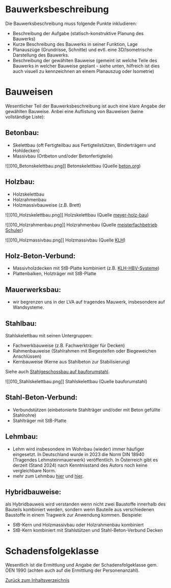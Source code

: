 # Bauwerksbeschreibung

Die Bauwerksbeschreibung muss folgende Punkte inkludieren:

- Beschreibung der Aufgabe (statisch-konstruktive Planung des Bauwerks)
- Kurze Beschreibung des Bauwerks in seiner Funktion, Lage
- Planauszüge (Grundrisse, Schnitte) und evtl. eine 3D/Isometrische Darstellung des Bauwerks. 
- Beschreibung der gewählten Bauweise (gemeint ist welche Teile des Bauwerks in welcher Bauweise geplant - siehe unten, hilfreich ist dies auch visuell zu kennzeichnen an einem Planauszug oder Isometrie)

# Bauweisen

Wesentlicher Teil der Bauwerksbeschreibung ist auch eine klare Angabe der gewählten Bauweise.
Anbei eine Auflistung von Bauweisen (keine vollständige Liste):

## Betonbau:
- Skelettbau (oft Fertigteilbau aus Fertigteilstützen, Binderträgern und Hohldecken)
- Massivbau (Ortbeton und/oder Betonfertigteile)

![[010_Betonskelettbau.png]]
Betonskelettbau (Quelle [beton.org](https://www.beton.org/betonbau/beton-und-bautechnik/wirtschaftshochbau/stuetzen-als-betonfertigteil/)) 

## Holzbau:
- Holzskelettbau
- Holzrahmenbau
- Holzmassivbauweise (z.B. Brett)

![[010_Holzskelettbau.png]]
Holzskelettbau (Quelle [meyer-holz-bau](https://www.meyer-holz-bau.de/))

![[010_Holzrahmenbau.png]]
Holzrahmenbau (Quelle [meisterfachbetrieb Schuler](https://www.meisterfachbetrieb-schuler.de/))

![[010_Holzmassivbau.png]]
Holzmassivbau (Quelle [KLH](https://www.klh.at/))

## Holz-Beton-Verbund:
- Massivholzdecken mit StB-Platte kombiniert (z.B. [KLH-HBV-Systeme](https://www.klh.at/wp-content/uploads/2019/07/klh-holz-beton-verbund.pdf))
- Plattenbalken, Holzträger mit StB-Platte

## Mauerwerksbau:
- wir begrenzen uns in der LVA auf tragendes Mauwerk, insbesondere auf Wandsysteme.

## Stahlbau:
Stahlskelettbau mit seinen Untergruppen:
- Fachwerkbauweise (z.B. Fachwerkträger für Decken)
- Rahmenbauweise (Stahlrahmen mit Biegesteifen oder Biegeweichen Anschlüssen)
- Kernbauweise (Kerne aus Stahlbeton zur Stabilisierung)

Siehe auch [Stahlgeschossbau auf bauforumstahl](https://bauforumstahl.de/wp-content/uploads/2024/02/D612a.pdf).

![[010_Stahlskelettbau.png]]
Stahlskelettbau (Quelle bauforumstahl)

## Stahl-Beton-Verbund:
- Verbundstützen (einbetonierte Stahlträger und/oder mit Beton gefüllte Stahlrohre)
- Stahlträger mit StB-Platte

## Lehmbau:
- Lehm wird insbesondere im Wohnbau (wieder) immer häufiger eingesetzt. In Deutschland wurde in 2023 die Norm DIN 18940 (Tragendes Lehmsteinmauerwerk) veröffentlich. In Österreich gibt es derzeit (Stand 2024) nach Kenntnisstand des Autors noch keine vergleichbare Norm.
- mehr zum Lehmbau [hier](https://www.dachverband-lehm.de/bauwerke) und [hier](https://netzwerklehm.at/).

## Hybridbauweise:
als Hybridbauweis wird verstanden wenn nicht zwei Baustoffe innerhalb des Bauteils kombiniert werden, sondern wenn Bauteile aus verschiedenen Baustoffe in einem Tragwerk zur Anwendung kommen.
Beispiele:
- StB-Kern und Holzmassivbau oder Holzrahmenbau kombiniert
- StB-Kern kombiniert mit Stahlstützen und Stahl-Beton-Verbund Decken

# Schadensfolgeklasse

Wesentlich ist die Ermittlung und Angabe der Schadensfolgeklasse gem. ÖEN 1990 (achten auch auf die Ermittlung der Personenanzahl).



[Zurück zum Inhaltsverzeichnis](https://aiztok.github.io/KE2/https://aiztok.github.io/KE2/)

